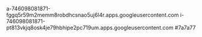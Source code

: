 a-746098081871-fggq5r59m2memm8robdhcsnao5uj6l4r.apps.googleusercontent.com
i-746098081871-pt813vkjq8osk4je79hbhipe2pc719um.apps.googleusercontent.com
#7a7a77